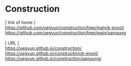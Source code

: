 # Construction
[ link of home ]
<br>https://github.com/uegyun/construction/tree/main/k-ensol/
<br>https://github.com/uegyun/construction/tree/main/samsung
<br>
<br>[ URL ]
<br>https://uegyun.github.io/construction/
<br>https://uegyun.github.io/construction/k-ensol/
<br>https://uegyun.github.io/construction/samsung/
